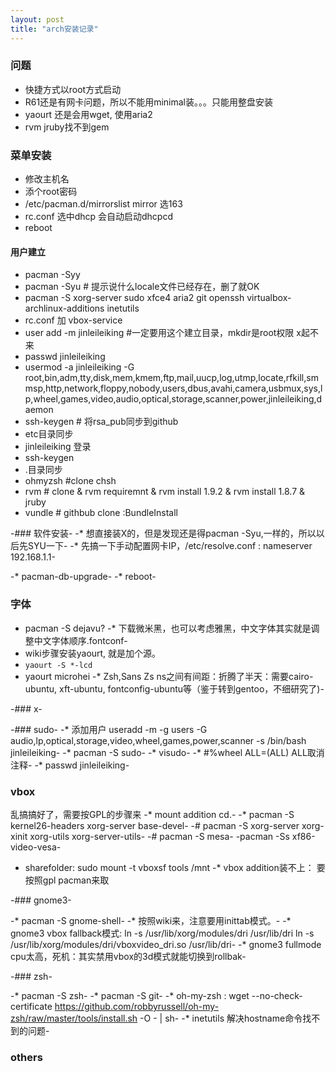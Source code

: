 ```yaml
---
layout: post
title: "arch安装记录" 
---
```


### 问题
* 快捷方式以root方式启动
* R61还是有网卡问题，所以不能用minimal装。。。只能用整盘安装
* yaourt 还是会用wget, 使用aria2
* rvm jruby找不到gem

### 菜单安装
* 修改主机名
* 添个root密码
* /etc/pacman.d/mirrorslist mirror 选163
* rc.conf 选中dhcp 会自动启动dhcpcd
* reboot

#### 用户建立
* pacman -Syy
* pacman -Syu # 提示说什么locale文件已经存在，删了就OK
* pacman -S xorg-server sudo xfce4 aria2 git openssh virtualbox-archlinux-additions inetutils
* rc.conf 加 vbox-service
* user add -m jinleileiking #一定要用这个建立目录，mkdir是root权限 x起不来
* passwd jinleileiking
* usermod -a jinleileiking -G root,bin,adm,tty,disk,mem,kmem,ftp,mail,uucp,log,utmp,locate,rfkill,smmsp,http,network,floppy,nobody,users,dbus,avahi,camera,usbmux,sys,lp,wheel,games,video,audio,optical,storage,scanner,power,jinleileiking,daemon
* ssh-keygen # 将rsa_pub同步到github
* etc目录同步
* jinleileiking 登录
* ssh-keygen 
* .目录同步
* ohmyzsh #clone chsh
* rvm # clone & rvm requiremnt & rvm install 1.9.2 & rvm install 1.8.7 & jruby
* vundle # githbub clone :BundleInstall


-### 软件安装-
-* 想直接装X的，但是发现还是得pacman -Syu,一样的，所以以后先SYU一下-
-* 先搞一下手动配置网卡IP，/etc/resolve.conf : nameserver 192.168.1.1-


-* pacman-db-upgrade-
-* reboot-

### 字体

* pacman -S dejavu?
-* 下载微米黑，也可以考虑雅黑，中文字体其实就是调整中文字体顺序.fontconf-
* wiki步骤安装yaourt, 就是加个源。
* `yaourt -S *-lcd`
* yaourt microhei
-* Zsh,Sans Zs ns之间有间距：折腾了半天：需要cairo-ubuntu, xft-ubuntu, fontconfig-ubuntu等（鉴于转到gentoo，不细研究了)-


-### x-

-### sudo-
-* 添加用户  useradd -m -g users -G audio,lp,optical,storage,video,wheel,games,power,scanner -s /bin/bash jinleileiking-
-* pacman -S sudo-
-* visudo-
-* #%wheel  ALL=(ALL) ALL取消注释-
-* passwd jinleileiking-

### vbox

乱搞搞好了，需要按GPL的步骤来
-* mount addition cd.-
-* pacman -S kernel26-headers xorg-server base-devel-
-# pacman -S xorg-server xorg-xinit xorg-utils xorg-server-utils-
-# pacman -S mesa-
-pacman -Ss xf86-video-vesa-
* sharefolder: sudo mount -t vboxsf tools /mnt
-* vbox addition装不上： 要按照gpl pacman来取

-### gnome3-

-* pacman -S gnome-shell-
-* 按照wiki来，注意要用inittab模式。-
-* gnome3 vbox fallback模式: ln -s /usr/lib/xorg/modules/dri /usr/lib/dri     ln -s /usr/lib/xorg/modules/dri/vboxvideo_dri.so /usr/lib/dri-
-* gnome3 fullmode cpu太高，死机：其实禁用vbox的3d模式就能切换到rollbak-


-### zsh-

-* pacman -S zsh-
-* pacman -S git-
-* oh-my-zsh : wget --no-check-certificate https://github.com/robbyrussell/oh-my-zsh/raw/master/tools/install.sh -O - | sh-
-* inetutils 解决hostname命令找不到的问题-

### others
